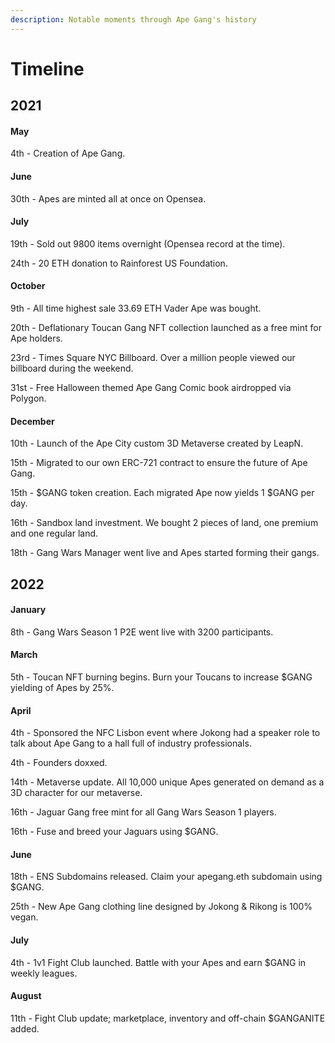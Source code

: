 ```yaml
---
description: Notable moments through Ape Gang's history
---
```


# Timeline

## 2021

#### May

4th - Creation of Ape Gang.

#### June

30th - Apes are minted all at once on Opensea.

#### July

19th - Sold out 9800 items overnight (Opensea record at the time).

24th - 20 ETH donation to Rainforest US Foundation.

#### October

9th - All time highest sale 33.69 ETH Vader Ape was bought.

20th - Deflationary Toucan Gang NFT collection launched as a free mint for Ape holders.

23rd - Times Square NYC Billboard. Over a million people viewed our billboard during the weekend.

31st - Free Halloween themed Ape Gang Comic book airdropped via Polygon.

#### December

10th - Launch of the Ape City custom 3D Metaverse created by LeapN.

15th - Migrated to our own ERC-721 contract to ensure the future of Ape Gang.

15th - $GANG token creation. Each migrated Ape now yields 1 $GANG per day.

16th - Sandbox land investment. We bought 2 pieces of land, one premium and one regular land.

18th - Gang Wars Manager went live and Apes started forming their gangs.

## 2022

#### January

8th - Gang Wars Season 1 P2E went live with 3200 participants.

#### March

5th - Toucan NFT burning begins. Burn your Toucans to increase $GANG yielding of Apes by 25%.

#### April

4th - Sponsored the NFC Lisbon event where Jokong had a speaker role to talk about Ape Gang to a hall full of industry professionals.

4th - Founders doxxed.

14th - Metaverse update. All 10,000 unique Apes generated on demand as a 3D character for our metaverse.

16th - Jaguar Gang free mint for all Gang Wars Season 1 players.

16th - Fuse and breed your Jaguars using $GANG.

#### June

18th - ENS Subdomains released. Claim your apegang.eth subdomain using $GANG.

25th - New Ape Gang clothing line designed by Jokong & Rikong is 100% vegan.

#### July

4th - 1v1 Fight Club launched. Battle with your Apes and earn $GANG in weekly leagues.

#### August

11th - Fight Club update; marketplace, inventory and off-chain $GANGANITE added.
